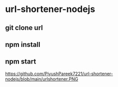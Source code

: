 # url-shortener-nodejs

## git clone url
## npm install 
## npm start
https://github.com/PiyushPareek7221/url-shortener-nodejs/blob/main/urlshortener.PNG
